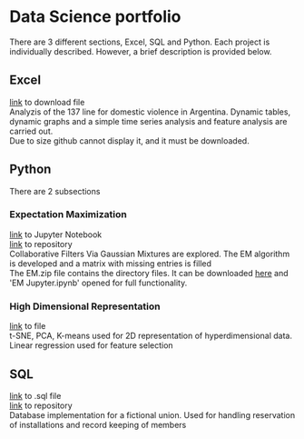 # Data Science portfolio

There are 3 different sections, Excel, SQL and Python. Each project is individually described. However, a brief description is provided below.

##  Excel
[link](https://github.com/roeljpatricio/Portfolio/raw/main/Excel/Llamados%20linea%20137.xlsm) to download file  
Analyzis of the 137 line for domestic violence in Argentina. Dynamic tables, dynamic graphs and a simple time series analysis and feature analysis are carried out.  
Due to size github cannot display it, and it must be downloaded.  

## Python 

There are 2 subsections  

### Expectation Maximization 
[link](https://github.com/roeljpatricio/Portfolio/blob/main/Python/Expectation%20Maximization/EM%20jupyter.ipynb) to Jupyter Notebook  
[link](https://github.com/roeljpatricio/Portfolio/tree/main/Python/Expectation%20Maximization) to repository  
Collaborative Filters Via Gaussian Mixtures are explored. The EM algorithm is developed and a matrix with missing entries is filled  
The EM.zip file contains the directory files. It can be downloaded [here](https://github.com/roeljpatricio/Portfolio/raw/main/Python/Expectation%20Maximization/em.zip) and 'EM Jupyter.ipynb' opened for full functionality.  

### High Dimensional Representation
[link](https://github.com/roeljpatricio/Portfolio/blob/main/Python/High%20Dimensional%20Representation/High%20Dimensional%20Representation.pdf) to file  
t-SNE, PCA, K-means used for 2D representation of hyperdimensional data. Linear regression used for feature selection  
    
## SQL
[link](https://github.com/roeljpatricio/Portfolio/blob/main/SQL/BBDD%20sindicato.sql) to .sql file  
[link](https://github.com/roeljpatricio/Portfolio/tree/main/SQL) to repository  
Database implementation for a fictional union. Used for handling reservation of installations and record keeping of members
